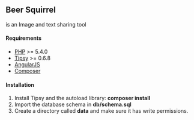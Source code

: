 ## Beer Squirrel

is an Image and text sharing tool


#### Requirements

- [PHP](http://php.net/) >= 5.4.0
- [Tipsy](http://tipsy.la/) >= 0.6.8
- [AngularJS](https://angularjs.org/)
- [Composer](https://getcomposer.org/)

#### Installation

1. Install Tipsy and the autoload library: **composer install**
2. Import the database schema in **db/schema.sql**
3. Create a directory called **data** and make sure it has write permissions.

